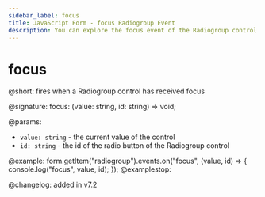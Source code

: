 ```yaml
---
sidebar_label: focus
title: JavaScript Form - focus Radiogroup Event 
description: You can explore the focus event of the Radiogroup control of Form in the documentation of the DHTMLX JavaScript UI library. Browse developer guides and API reference, try out code examples and live demos, and download a free 30-day evaluation version of DHTMLX Suite 7.
---
```


# focus

@short: fires when a Radiogroup control has received focus

@signature: focus: (value: string, id: string) => void;

@params:
- `value: string` - the current value of the control
- `id: string` - the id of the radio button of the Radiogroup control

@example:
form.getItem("radiogroup").events.on("focus", (value, id) => {
    console.log("focus", value, id);
});
@examplestop:

@changelog: added in v7.2
